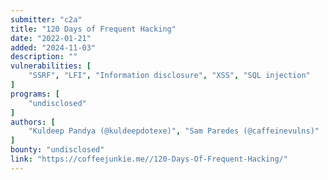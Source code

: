 ```yaml
---
submitter: "c2a"
title: "120 Days of Frequent Hacking"
date: "2022-01-21"
added: "2024-11-03"
description: ""
vulnerabilities: [
    "SSRF", "LFI", "Information disclosure", "XSS", "SQL injection"
]
programs: [
    "undisclosed"
]
authors: [
    "Kuldeep Pandya (@kuldeepdotexe)", "Sam Paredes (@caffeinevulns)"
]
bounty: "undisclosed"
link: "https://coffeejunkie.me//120-Days-Of-Frequent-Hacking/"
---
```




